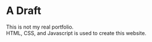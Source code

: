 # A Draft
This is not my real portfolio. <br />
HTML, CSS, and Javascript is used to create this website.<br />
